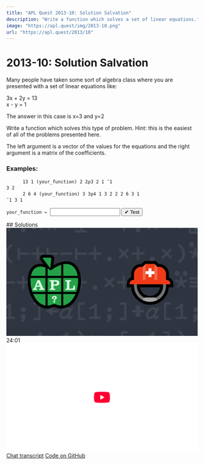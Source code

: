 ```yaml
---
title: "APL Quest 2013-10: Solution Salvation"
description: "Write a function which solves a set of linear equations."
image: "https://apl.quest/img/2013-10.png"
url: "https://apl.quest/2013/10"
---
```


# <span class=s>2013-</span>10: Solution Salvation

<!-- Write a function which solves a set of linear equations. -->

Many people have taken some sort of algebra class where you are presented with a set of linear
equations like:

3x + 2y = 13<br>
x - y = 1

The answer in this case is x=3 and y=2

Write a function which solves this type of problem. Hint: this is the easiest of all of the problems
presented here.

The left argument is a vector of the values for the equations and the right argument is a matrix of
the coefficients.

### Examples:

```APL
      13 1 (your_function) 2 2⍴3 2 1 ¯1
3 2
      2 6 4 (your_function) 3 3⍴4 1 3 2 2 2 6 3 1
¯1 3 1
```
<div class="pdiv">
  <code onclick="p_Input.focus()">your_function ← </code><input id="p_Input" autocomplete="off" spellcheck="false" oninput="this.parentElement.querySelector`button`.disabled=false;localStorage.setItem(window.location.pathname,this.value)" onkeypress="subm(event)">
  <button onclick="alert$.next`Testing…`;submitSolution`p`" class="md-button md-button--primary">&#x2714; Test</button>
</div>
<p id="p_Output"></p>
## Solutions
<div onclick="play(this)" title="Video on YouTube" class="yt">
<img class="md-header--shadow" alt="Video Thumbnail" src="../../img/2013-10.png">
<time>24:01</time>
<img alt="YouTube" src="../../img/yt-big.png">
</div>
<a href="https://chat.stackexchange.com/transcript/52405?m=60845175#60845175" target="_blank" class="md-button md-button--primary">Chat transcript</a>
<a href="https://github.com/abrudz/apl_quest/blob/main/2013/10.apl" target="_blank" class="md-button md-button--primary right">Code on GitHub</a>

<script>
    testCases={"a":[["13 1","2 2⍴3 2 1 ¯1"],["2 6 4","3 3⍴4 1 3 2 2 2 6 3 1"],["5 ¯1","2 2⍴1 2 1 ¯1"],["4 ¯2 11","3 3⍴4 3 2 0 1 1 ¯1 ¯1 5"],["6 6 4","3 3⍴1 2 3 3 2 1 1 2 1"]],"b":[["1 1 1","3 3⍴1 0 0 0 1 0 0 0 1"],["0 0 0","3 3⍴1 0 0 0 1 0 0 0 1"],["¯5+?10 10 10","3 3⍴1 0 0 0 1 0 0 0 1"],["1","1"],["1","?10"],["?10","?10"]],"f":"{⍺⌹⍵}"}
    p_Input.value=localStorage.getItem(window.location.pathname)
    play=e=>e.outerHTML=`<iframe class="md-header--shadow" src="https://www.youtube.com/embed/w-rzx2VNqbY?list=PLYKQVqyrAEj9wDIUyLDGtDAFTKY38BUMN&autoplay=1" title="<span class=s>2013-</span>10: Solution Salvation (APL Quest 2013-10)" frameborder="0" allow="accelerometer; autoplay; clipboard-write; encrypted-media; gyroscope; picture-in-picture; web-share" referrerpolicy="strict-origin-when-cross-origin" allowfullscreen></iframe>`
</script>
